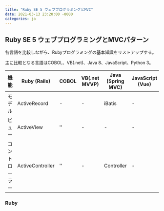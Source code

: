```yaml
---
title: "Ruby SE 5 ウェブプログラミングとMVC"
date: 2021-03-13 23:20:00 -0000
categories: ja
---
```

## Ruby SE 5 ウェブプログラミングとMVCパターン

各言語を比較しながら、Rubyプログラミングの基本知識をリストアップする。

主に比較となる言語はCOBOL、VB(.net)、Java 8、JavaScript、Python 3。

機能         |Ruby (Rails)          | COBOL     | VB(.net MVVP)          | Java (Spring MVC)             | JavaScript (Vue)             | Python 3 (Django)
-------------|-------------|------------|------------------|---------------------|-------------------------|------------------------------------
モデル       | ActiveRecord | - | -       | iBatis | - | 
ビュー     | ActiveView    |  ''       | -   | -       | - | -
コントローラー | ActiveController |  ''       | -   | Controller       | - | -

### Ruby

```ruby

```
